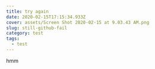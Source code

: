 ```yaml
---
title: try again
date: 2020-02-15T17:15:34.933Z
cover: assets/Screen Shot 2020-02-15 at 9.03.43 AM.png
slug: still-github-fail
category: test
tags:
  - test
---
```

hmm
